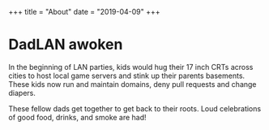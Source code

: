 +++
title = "About"
date = "2019-04-09"
+++

# DadLAN awoken

In the beginning of LAN parties, kids would hug their 17 inch CRTs across cities to host local game servers and stink up their parents basements. These kids now run and maintain domains, deny pull requests and change diapers.

These fellow dads get together to get back to their roots. Loud celebrations of good food, drinks, and smoke are had!
